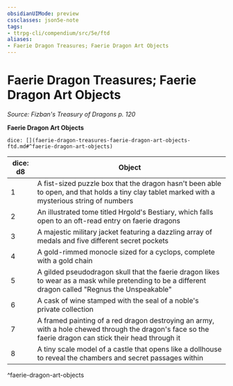 ```yaml
---
obsidianUIMode: preview
cssclasses: json5e-note
tags:
- ttrpg-cli/compendium/src/5e/ftd
aliases:
- Faerie Dragon Treasures; Faerie Dragon Art Objects
---
```

# Faerie Dragon Treasures; Faerie Dragon Art Objects
*Source: Fizban's Treasury of Dragons p. 120* 

**Faerie Dragon Art Objects**

`dice: [](faerie-dragon-treasures-faerie-dragon-art-objects-ftd.md#^faerie-dragon-art-objects)`

| dice: d8 | Object |
|----------|--------|
| 1 | A fist-sized puzzle box that the dragon hasn't been able to open, and that holds a tiny clay tablet marked with a mysterious string of numbers |
| 2 | An illustrated tome titled Hrgold's Bestiary, which falls open to an oft-read entry on faerie dragons |
| 3 | A majestic military jacket featuring a dazzling array of medals and five different secret pockets |
| 4 | A gold-rimmed monocle sized for a cyclops, complete with a gold chain |
| 5 | A gilded pseudodragon skull that the faerie dragon likes to wear as a mask while pretending to be a different dragon called "Regnus the Unspeakable" |
| 6 | A cask of wine stamped with the seal of a noble's private collection |
| 7 | A framed painting of a red dragon destroying an army, with a hole chewed through the dragon's face so the faerie dragon can stick their head through it |
| 8 | A tiny scale model of a castle that opens like a dollhouse to reveal the chambers and secret passages within |
^faerie-dragon-art-objects